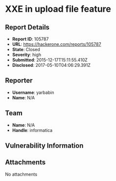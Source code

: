 #  XXE in upload file feature

## Report Details
- **Report ID**: 105787
- **URL**: https://hackerone.com/reports/105787
- **State**: Closed
- **Severity**: high
- **Submitted**: 2015-12-17T15:11:55.410Z
- **Disclosed**: 2017-05-10T04:06:29.391Z

## Reporter
- **Username**: yarbabin
- **Name**: N/A

## Team
- **Name**: N/A
- **Handle**: informatica

## Vulnerability Information


## Attachments
No attachments

